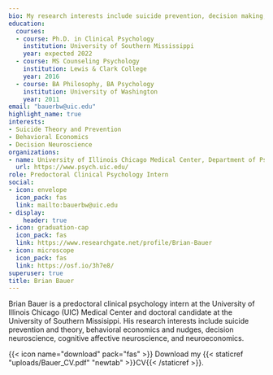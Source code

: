 ```yaml
---
bio: My research interests include suicide prevention, decision making, and neuroeconomics
education:
  courses:
  - course: Ph.D. in Clinical Psychology
    institution: University of Southern Mississippi
    year: expected 2022
  - course: MS Counseling Psychology
    institution: Lewis & Clark College
    year: 2016
  - course: BA Philosophy, BA Psychology
    institution: University of Washington
    year: 2011
email: "bauerbw@uic.edu"
highlight_name: true
interests:
- Suicide Theory and Prevention
- Behavioral Economics
- Decision Neuroscience
organizations:
- name: University of Illinois Chicago Medical Center, Department of Psychiatry
  url: https://www.psych.uic.edu/
role: Predoctoral Clinical Psychology Intern
social:
- icon: envelope
  icon_pack: fas
  link: mailto:bauerbw@uic.edu 
- display:
    header: true
- icon: graduation-cap
  icon_pack: fas
  link: https://www.researchgate.net/profile/Brian-Bauer
- icon: microscope
  icon_pack: fas
  link: https://osf.io/3h7e8/
superuser: true
title: Brian Bauer
---
```


Brian Bauer is a predoctoral clinical psychology intern at the University of Illinois Chicago (UIC) Medical Center and doctoral candidate at the University of Southern Missisippi. His research interests include suicide prevention and theory, behavioral economics and nudges, decision neuroscience, cognitive affective neuroscience, and neuroeconomics. 

{{< icon name="download" pack="fas" >}} Download my {{< staticref "uploads/Bauer_CV.pdf" "newtab" >}}CV{{< /staticref >}}.
